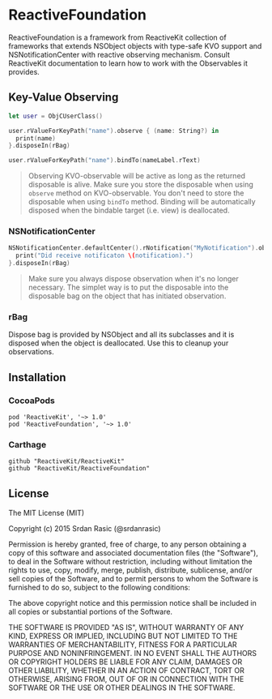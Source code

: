 # ReactiveFoundation

ReactiveFoundation is a framework from ReactiveKit collection of frameworks that extends NSObject objects with type-safe KVO support and NSNotificationCenter with reactive observing mechanism. Consult ReactiveKit documentation to learn how to work with the Observables it provides.

## Key-Value Observing

```swift
let user = ObjCUserClass()

user.rValueForKeyPath("name").observe { (name: String?) in
  print(name)
}.disposeIn(rBag)

user.rValueForKeyPath("name").bindTo(nameLabel.rText)
```

> Observing KVO-observable will be active as long as the returned disposable is alive. Make sure you store the disposable when using `observe` method on KVO-observable. You don't need to store the disposable when using `bindTo` method. Binding will be automatically disposed when the bindable target (i.e. view) is deallocated.

### NSNotificationCenter

```swift
NSNotificationCenter.defaultCenter().rNotification("MyNotification").observe { notification in
  print("Did receive notificaton \(notification).")
}.disposeIn(rBag)

```

> Make sure you always dispose observation when it's no longer necessary. The simplet way is to put the disposable into the disposable bag on the object that has initiated observation.

### rBag

Dispose bag is provided by NSObject and all its subclasses and it is disposed when the object is deallocated. Use this to cleanup your observations.

## Installation

### CocoaPods

```
pod 'ReactiveKit', '~> 1.0'
pod 'ReactiveFoundation', '~> 1.0'
```

### Carthage

```
github "ReactiveKit/ReactiveKit" 
github "ReactiveKit/ReactiveFoundation"
```

## License

The MIT License (MIT)

Copyright (c) 2015 Srdan Rasic (@srdanrasic)

Permission is hereby granted, free of charge, to any person obtaining a copy
of this software and associated documentation files (the "Software"), to deal
in the Software without restriction, including without limitation the rights
to use, copy, modify, merge, publish, distribute, sublicense, and/or sell
copies of the Software, and to permit persons to whom the Software is
furnished to do so, subject to the following conditions:

The above copyright notice and this permission notice shall be included in
all copies or substantial portions of the Software.

THE SOFTWARE IS PROVIDED "AS IS", WITHOUT WARRANTY OF ANY KIND, EXPRESS OR
IMPLIED, INCLUDING BUT NOT LIMITED TO THE WARRANTIES OF MERCHANTABILITY,
FITNESS FOR A PARTICULAR PURPOSE AND NONINFRINGEMENT. IN NO EVENT SHALL THE
AUTHORS OR COPYRIGHT HOLDERS BE LIABLE FOR ANY CLAIM, DAMAGES OR OTHER
LIABILITY, WHETHER IN AN ACTION OF CONTRACT, TORT OR OTHERWISE, ARISING FROM,
OUT OF OR IN CONNECTION WITH THE SOFTWARE OR THE USE OR OTHER DEALINGS IN
THE SOFTWARE.
